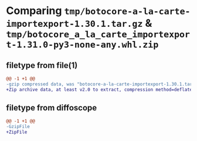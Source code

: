 # Comparing `tmp/botocore-a-la-carte-importexport-1.30.1.tar.gz` & `tmp/botocore_a_la_carte_importexport-1.31.0-py3-none-any.whl.zip`

## filetype from file(1)

```diff
@@ -1 +1 @@
-gzip compressed data, was "botocore-a-la-carte-importexport-1.30.1.tar", last modified: Thu Jul  6 01:45:02 2023, max compression
+Zip archive data, at least v2.0 to extract, compression method=deflate
```

## filetype from diffoscope

```diff
@@ -1 +1 @@
-GzipFile
+ZipFile
```

